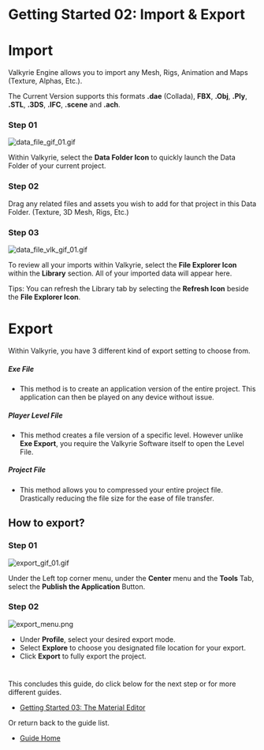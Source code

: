# Getting Started 02: Import & Export

# Import
Valkyrie Engine allows you to import any Mesh, Rigs, Animation and Maps (Texture, Alphas, Etc.). 

The Current Version supports this formats
**.dae** (Collada), **FBX**, **.Obj**, **.Ply**, **.STL**, **.3DS**, **.IFC**, **.scene** and **.ach**.


### Step 01
![data_file_gif_01.gif](https://cdn2.talansoft.com/ftp/img/tutorial_sample_images/recent/data_file_gif_01.gif) 

Within Valkyrie, select the **Data Folder Icon** to quickly launch the Data Folder of your current project. 

### Step 02 
Drag any related files and assets you wish to add for that project in this Data Folder. (Texture, 3D Mesh, Rigs, Etc.) 

### Step 03
![data_file_vlk_gif_01.gif](https://cdn2.talansoft.com/ftp/img/tutorial_sample_images/recent/data_file_vlk_gif_01.gif)

To review all your imports within Valkyrie, select the **File Explorer Icon** within the **Library** section. All of your imported data will appear here.

Tips: You can refresh the Library tab by selecting the **Refresh Icon** beside the **File Explorer Icon**.  

# Export
Within Valkyrie, you have 3 different kind of export setting to choose from.

##### Exe File 
* This method is to create an application version of the entire project. This application can then be played on any device without issue. 

##### Player Level File
* This method creates a file version of a specific level. However unlike **Exe Export**, you require the Valkyrie Software itself to open the Level File. 

##### Project File 
* This method allows you to compressed your entire project file. Drastically reducing the file size for the ease of file transfer.  

## How to export?
### Step 01

![export_gif_01.gif](https://cdn2.talansoft.com/ftp/img/tutorial_basic_image/export/export_gif_01.gif)


Under the Left top corner menu, under the **Center** menu and the **Tools** Tab, select the **Publish the Application** Button. 

### Step 02
![export_menu.png](https://cdn2.talansoft.com/ftp/img/tutorial_basic_image/export/export_menu.png)

* Under **Profile**, select your desired export mode. 
* Select **Explore** to choose you designated file location for your export.
* Click **Export** to fully export the project. 

#

This concludes this guide, do click below for the next step or for more different guides. 
- [Getting Started 03: The Material Editor](VlkGuides/Material-Editor)

Or return back to the guide list.
- [Guide Home](https://gitlab.talansoft.com/Pub/Wiki/wikis/home)

